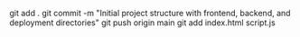 git add .
git commit -m "Initial project structure with frontend, backend, and deployment directories"
git push origin main
git add index.html script.js
